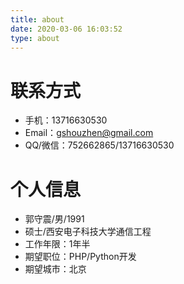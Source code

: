 ```yaml
---
title: about
date: 2020-03-06 16:03:52
type: about
---
```


# 联系方式

- 手机：13716630530
- Email：gshouzhen@gmail.com
- QQ/微信：752662865/13716630530


# 个人信息

 - 郭守震/男/1991
 - 硕士/西安电子科技大学通信工程 
 - 工作年限：1年半
 - 期望职位：PHP/Python开发
 - 期望城市：北京
